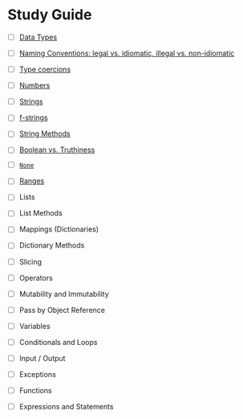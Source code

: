 # Study Guide

- [ ] [Data Types](PY10X/Study_Guide/1.data_types)
- [ ] [Naming Conventions: legal vs. idiomatic, illegal vs. non-idiomatic](PY10X/Study_Guide/2.naming_conventions)
- [ ] [Type coercions](PY10X/Study_Guide/3.type_coercions)
- [ ] [Numbers](PY10X/Study_Guide/4.numbers)
- [ ] [Strings](5.strings)
- [ ] [f-strings](6.f-strings)
- [ ] [String Methods](7.string_methods)
- [ ] [Boolean vs. Truthiness](8.boolean_vs_truthiness)
- [ ] [`None`](9.none)
- [ ] [Ranges](12.ranges.md)
- [ ] Lists
- [ ] List Methods
- [ ] Mappings (Dictionaries)
- [ ] Dictionary Methods
- [ ] Slicing
- [ ] Operators
- [ ] Mutability and Immutability
- [ ] Pass by Object Reference
- [ ] Variables
- [ ] Conditionals and Loops
- [ ] Input / Output
- [ ] Exceptions
- [ ] Functions
- [ ] Expressions and Statements



